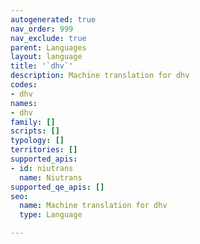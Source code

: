 ```yaml
---
autogenerated: true
nav_order: 999
nav_exclude: true
parent: Languages
layout: language
title: '`dhv`'
description: Machine translation for dhv
codes:
- dhv
names:
- dhv
family: []
scripts: []
typology: []
territories: []
supported_apis:
- id: niutrans
  name: Niutrans
supported_qe_apis: []
seo:
  name: Machine translation for dhv
  type: Language

---
```


